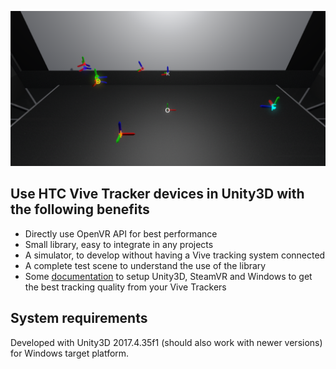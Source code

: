 ![alt text](Doc/ViveTrackers_Doc.png)

## Use HTC Vive Tracker devices in Unity3D with the following benefits
- Directly use OpenVR API for best performance
- Small library, easy to integrate in any projects
- A simulator, to develop without having a Vive tracking system connected
- A complete test scene to understand the use of the library
- Some [documentation](Doc/ViveTrackersDocumentation.pdf) to setup Unity3D, SteamVR and Windows to get the best tracking quality from your Vive Trackers

## System requirements
Developed with Unity3D 2017.4.35f1 (should also work with newer versions) for Windows target platform.
